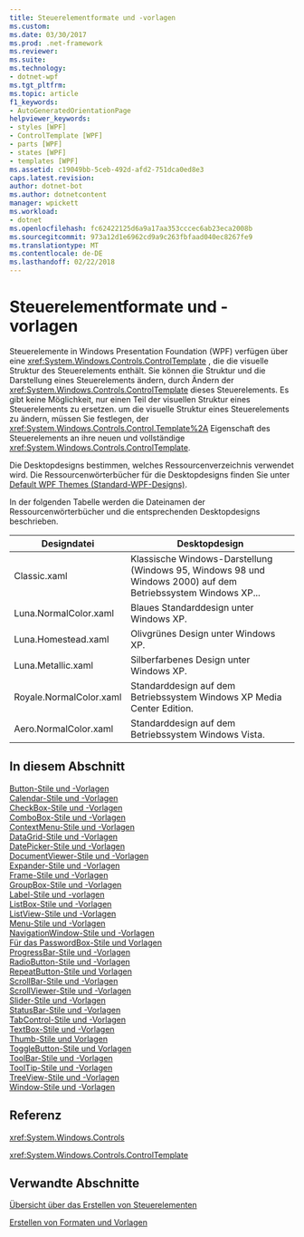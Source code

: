 ```yaml
---
title: Steuerelementformate und -vorlagen
ms.custom: 
ms.date: 03/30/2017
ms.prod: .net-framework
ms.reviewer: 
ms.suite: 
ms.technology:
- dotnet-wpf
ms.tgt_pltfrm: 
ms.topic: article
f1_keywords:
- AutoGeneratedOrientationPage
helpviewer_keywords:
- styles [WPF]
- ControlTemplate [WPF]
- parts [WPF]
- states [WPF]
- templates [WPF]
ms.assetid: c19049bb-5ceb-492d-afd2-751dca0ed8e3
caps.latest.revision: 
author: dotnet-bot
ms.author: dotnetcontent
manager: wpickett
ms.workload:
- dotnet
ms.openlocfilehash: fc62422125d6a9a17aa353cccec6ab23eca2008b
ms.sourcegitcommit: 973a12d1e6962cd9a9c263fbfaad040ec8267fe9
ms.translationtype: MT
ms.contentlocale: de-DE
ms.lasthandoff: 02/22/2018
---
```

# <a name="control-styles-and-templates"></a>Steuerelementformate und -vorlagen
Steuerelemente in Windows Presentation Foundation (WPF) verfügen über eine <xref:System.Windows.Controls.ControlTemplate> , die die visuelle Struktur des Steuerelements enthält. Sie können die Struktur und die Darstellung eines Steuerelements ändern, durch Ändern der <xref:System.Windows.Controls.ControlTemplate> dieses Steuerelements. Es gibt keine Möglichkeit, nur einen Teil der visuellen Struktur eines Steuerelements zu ersetzen. um die visuelle Struktur eines Steuerelements zu ändern, müssen Sie festlegen, der <xref:System.Windows.Controls.Control.Template%2A> Eigenschaft des Steuerelements an ihre neuen und vollständige <xref:System.Windows.Controls.ControlTemplate>.  
  
 Die Desktopdesigns bestimmen, welches Ressourcenverzeichnis verwendet wird. Die Ressourcenwörterbücher für die Desktopdesigns finden Sie unter [Default WPF Themes (Standard-WPF-Designs)](http://go.microsoft.com/fwlink/?LinkID=158252).  
  
 In der folgenden Tabelle werden die Dateinamen der Ressourcenwörterbücher und die entsprechenden Desktopdesigns beschrieben.  
  
|Designdatei|Desktopdesign|  
|----------------|-------------------|  
|Classic.xaml|Klassische Windows-Darstellung (Windows 95, Windows 98 und Windows 2000) auf dem Betriebssystem Windows XP...|  
|Luna.NormalColor.xaml|Blaues Standarddesign unter Windows XP.|  
|Luna.Homestead.xaml|Olivgrünes Design unter Windows XP.|  
|Luna.Metallic.xaml|Silberfarbenes Design unter Windows XP.|  
|Royale.NormalColor.xaml|Standarddesign auf dem Betriebssystem Windows XP Media Center Edition.|  
|Aero.NormalColor.xaml|Standarddesign auf dem Betriebssystem Windows Vista.|  
  
## <a name="in-this-section"></a>In diesem Abschnitt  
 [Button-Stile und -Vorlagen](../../../../docs/framework/wpf/controls/button-styles-and-templates.md)  
 [Calendar-Stile und -Vorlagen](../../../../docs/framework/wpf/controls/calendar-styles-and-templates.md)  
 [CheckBox-Stile und -Vorlagen](../../../../docs/framework/wpf/controls/checkbox-styles-and-templates.md)  
 [ComboBox-Stile und -Vorlagen](../../../../docs/framework/wpf/controls/combobox-styles-and-templates.md)  
 [ContextMenu-Stile und -Vorlagen](../../../../docs/framework/wpf/controls/contextmenu-styles-and-templates.md)  
 [DataGrid-Stile und -Vorlagen](../../../../docs/framework/wpf/controls/datagrid-styles-and-templates.md)  
 [DatePicker-Stile und -Vorlagen](../../../../docs/framework/wpf/controls/datepicker-styles-and-templates.md)  
 [DocumentViewer-Stile und -Vorlagen](../../../../docs/framework/wpf/controls/documentviewer-styles-and-templates.md)  
 [Expander-Stile und -Vorlagen](../../../../docs/framework/wpf/controls/expander-styles-and-templates.md)  
 [Frame-Stile und -Vorlagen](../../../../docs/framework/wpf/controls/frame-styles-and-templates.md)  
 [GroupBox-Stile und -Vorlagen](../../../../docs/framework/wpf/controls/groupbox-styles-and-templates.md)  
 [Label-Stile und -vorlagen](../../../../docs/framework/wpf/controls/label-styles-and-templates.md)  
 [ListBox-Stile und -Vorlagen](../../../../docs/framework/wpf/controls/listbox-styles-and-templates.md)  
 [ListView-Stile und -Vorlagen](../../../../docs/framework/wpf/controls/listview-styles-and-templates.md)  
 [Menu-Stile und -Vorlagen](../../../../docs/framework/wpf/controls/menu-styles-and-templates.md)  
 [NavigationWindow-Stile und -Vorlagen](../../../../docs/framework/wpf/controls/navigationwindow-styles-and-templates.md)  
 [Für das PasswordBox-Stile und Vorlagen](../../../../docs/framework/wpf/controls/passwordbox-syles-and-templates.md)  
 [ProgressBar-Stile und -Vorlagen](../../../../docs/framework/wpf/controls/progressbar-styles-and-templates.md)  
 [RadioButton-Stile und -Vorlagen](../../../../docs/framework/wpf/controls/radiobutton-styles-and-templates.md)  
 [RepeatButton-Stile und Vorlagen](../../../../docs/framework/wpf/controls/repeatbutton-syles-and-templates.md)  
 [ScrollBar-Stile und -Vorlagen](../../../../docs/framework/wpf/controls/scrollbar-styles-and-templates.md)  
 [ScrollViewer-Stile und -Vorlagen](../../../../docs/framework/wpf/controls/scrollviewer-styles-and-templates.md)  
 [Slider-Stile und -Vorlagen](../../../../docs/framework/wpf/controls/slider-styles-and-templates.md)  
 [StatusBar-Stile und -Vorlagen](../../../../docs/framework/wpf/controls/statusbar-styles-and-templates.md)  
 [TabControl-Stile und -Vorlagen](../../../../docs/framework/wpf/controls/tabcontrol-styles-and-templates.md)  
 [TextBox-Stile und -Vorlagen](../../../../docs/framework/wpf/controls/textbox-styles-and-templates.md)  
 [Thumb-Stile und Vorlagen](../../../../docs/framework/wpf/controls/thumb-syles-and-templates.md)  
 [ToggleButton-Stile und Vorlagen](../../../../docs/framework/wpf/controls/togglebutton-syles-and-templates.md)  
 [ToolBar-Stile und -Vorlagen](../../../../docs/framework/wpf/controls/toolbar-styles-and-templates.md)  
 [ToolTip-Stile und -Vorlagen](../../../../docs/framework/wpf/controls/tooltip-styles-and-templates.md)  
 [TreeView-Stile und -Vorlagen](../../../../docs/framework/wpf/controls/treeview-styles-and-templates.md)  
 [Window-Stile und -Vorlagen](../../../../docs/framework/wpf/controls/window-styles-and-templates.md)  
  
## <a name="reference"></a>Referenz  
 <xref:System.Windows.Controls>  
  
 <xref:System.Windows.Controls.ControlTemplate>  
  
## <a name="related-sections"></a>Verwandte Abschnitte  
 [Übersicht über das Erstellen von Steuerelementen](../../../../docs/framework/wpf/controls/control-authoring-overview.md)  
  
 [Erstellen von Formaten und Vorlagen](../../../../docs/framework/wpf/controls/styling-and-templating.md)
